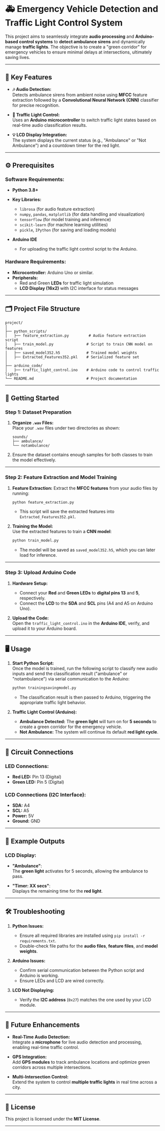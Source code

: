 
# 🚑 **Emergency Vehicle Detection and Traffic Light Control System**

This project aims to seamlessly integrate **audio processing** and **Arduino-based control systems** to **detect ambulance sirens** and dynamically manage **traffic lights**. The objective is to create a "green corridor" for emergency vehicles to ensure minimal delays at intersections, ultimately saving lives.

---

## 🚀 **Key Features**

- **🎶 Audio Detection:**  
  Detects ambulance sirens from ambient noise using **MFCC** feature extraction followed by a **Convolutional Neural Network (CNN)** classifier for precise recognition.

- **🚦 Traffic Light Control:**  
  Uses an **Arduino microcontroller** to switch traffic light states based on real-time audio classification results.

- **💡 LCD Display Integration:**  
  The system displays the current status (e.g., "Ambulance" or "Not Ambulance") and a countdown timer for the red light.

---

## ⚙️ **Prerequisites**

### Software Requirements:
- **Python 3.8+**  
- **Key Libraries:**
   - `librosa` (for audio feature extraction)
   - `numpy`, `pandas`, `matplotlib` (for data handling and visualization)
   - `tensorflow` (for model training and inference)
   - `scikit-learn` (for machine learning utilities)
   - `pickle`, `IPython` (for saving and loading models)

- **Arduino IDE**  
  - For uploading the traffic light control script to the Arduino.

### Hardware Requirements:
- **Microcontroller:** Arduino Uno or similar.
- **Peripherals:**
   - Red and Green **LEDs** for traffic light simulation
   - **LCD Display (16x2)** with I2C interface for status messages

---

## 🗂️ **Project File Structure**

```plaintext
project/
│
├── python_scripts/
│   ├── feature_extraction.py         # Audio feature extraction script
│   ├── train_model.py               # Script to train CNN model on features
│   ├── saved_model352.h5            # Trained model weights
│   ├── Extracted_Features352.pkl    # Serialized feature set
│
├── arduino_code/
│   ├── traffic_light_control.ino    # Arduino code to control traffic lights
└── README.md                        # Project documentation
```

---

## 🏁 **Getting Started**

### **Step 1: Dataset Preparation**
1. **Organize `.wav` Files:**  
   Place your `.wav` files under two directories as shown:
   ```plaintext
   sounds/
   ├── ambulance/
   └── notambulance/
   ```

2. Ensure the dataset contains enough samples for both classes to train the model effectively.

---

### **Step 2: Feature Extraction and Model Training**

1. **Feature Extraction:**
   Extract the **MFCC features** from your audio files by running:
   ```bash
   python feature_extraction.py
   ```
   - This script will save the extracted features into `Extracted_Features352.pkl`.

2. **Training the Model:**  
   Use the extracted features to train a **CNN model**:
   ```bash
   python train_model.py
   ```
   - The model will be saved as `saved_model352.h5`, which you can later load for inference.

---

### **Step 3: Upload Arduino Code**
1. **Hardware Setup:**  
   - Connect your **Red** and **Green LEDs** to **digital pins 13** and **5**, respectively.
   - Connect the **LCD** to the **SDA** and **SCL** pins (A4 and A5 on Arduino Uno).
   
2. **Upload the Code:**  
   Open the `traffic_light_control.ino` in the **Arduino IDE**, verify, and upload it to your Arduino board.

---

## 🖥️ **Usage**

1. **Start Python Script:**  
   Once the model is trained, run the following script to classify new audio inputs and send the classification result ("ambulance" or "notambulance") via serial communication to the Arduino:
   ```bash
   python trainingsavingmodel.py
   ```
   - The classification result is then passed to Arduino, triggering the appropriate traffic light behavior.

2. **Traffic Light Control (Arduino):**  
   - **Ambulance Detected:** The **green light** will turn on for **5 seconds** to create a green corridor for the emergency vehicle.
   - **Not Ambulance:** The system will continue its default **red light cycle**.

---

## 🔌 **Circuit Connections**

### LED Connections:
- **Red LED:** Pin 13 (Digital)
- **Green LED:** Pin 5 (Digital)

### LCD Connections (I2C Interface):
- **SDA:** A4
- **SCL:** A5
- **Power:** 5V
- **Ground:** GND

---

## 📱 **Example Outputs**

### LCD Display:
- **"Ambulance"**:  
  The **green light** activates for 5 seconds, allowing the ambulance to pass.
  
- **"Timer: XX secs"**:  
  Displays the remaining time for the **red light**.

---

## 🛠️ **Troubleshooting**

1. **Python Issues:**
   - Ensure all required libraries are installed using `pip install -r requirements.txt`.
   - Double-check file paths for the **audio files**, **feature files**, and **model weights**.

2. **Arduino Issues:**
   - Confirm serial communication between the Python script and Arduino is working.
   - Ensure LEDs and LCD are wired correctly.

3. **LCD Not Displaying:**
   - Verify the **I2C address** (`0x27`) matches the one used by your LCD module.

---

## 🌱 **Future Enhancements**
- **Real-Time Audio Detection:**  
  Integrate a **microphone** for live audio detection and processing, enabling real-time traffic control.

- **GPS Integration:**  
  Add **GPS modules** to track ambulance locations and optimize green corridors across multiple intersections.

- **Multi-Intersection Control:**  
  Extend the system to control **multiple traffic lights** in real time across a city.

---

## 📝 **License**

This project is licensed under the **MIT License**.

---
